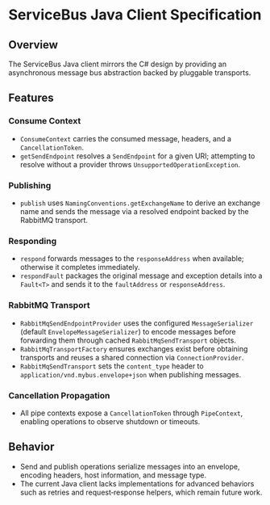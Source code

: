 # ServiceBus Java Client Specification

## Overview
The ServiceBus Java client mirrors the C# design by providing an asynchronous message bus abstraction backed by pluggable transports.

## Features

### Consume Context
- `ConsumeContext` carries the consumed message, headers, and a `CancellationToken`.
- `getSendEndpoint` resolves a `SendEndpoint` for a given URI; attempting to resolve without a provider throws `UnsupportedOperationException`.

### Publishing
- `publish` uses `NamingConventions.getExchangeName` to derive an exchange name and sends the message via a resolved endpoint backed by the RabbitMQ transport.

### Responding
- `respond` forwards messages to the `responseAddress` when available; otherwise it completes immediately.
- `respondFault` packages the original message and exception details into a `Fault<T>` and sends it to the `faultAddress` or `responseAddress`.

### RabbitMQ Transport
  - `RabbitMqSendEndpointProvider` uses the configured `MessageSerializer` (default `EnvelopeMessageSerializer`) to encode messages before forwarding them through cached `RabbitMqSendTransport` objects.
- `RabbitMqTransportFactory` ensures exchanges exist before obtaining transports and reuses a shared connection via `ConnectionProvider`.
- `RabbitMqSendTransport` sets the `content_type` header to `application/vnd.mybus.envelope+json` when publishing messages.

### Cancellation Propagation
- All pipe contexts expose a `CancellationToken` through `PipeContext`, enabling operations to observe shutdown or timeouts.

## Behavior
- Send and publish operations serialize messages into an envelope, encoding headers, host information, and message type.
- The current Java client lacks implementations for advanced behaviors such as retries and request‑response helpers, which remain future work.

